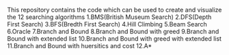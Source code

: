 This repository contains the code which can be used to create and visualize the 12 searching algorithms 
1.BMS(British Museum Search)
2.DFS(Depth First Search)
3.BFS(Bredth First Search)
4.Hill Climbing
5.Beam Search
6.Oracle
7.Branch and Bound
8.Branch and Bound with greed
9.Branch and Bound with extended list
10.Branch and Bound with greed with extended list
11.Branch and Bound with huersitics and cost
12.A*
